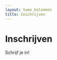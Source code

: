 ```yaml
---
layout: twee_kolommen
title: Inschrijven
---
```


# Inschrijven
<p class="delta">Schrijf je in!</p>

